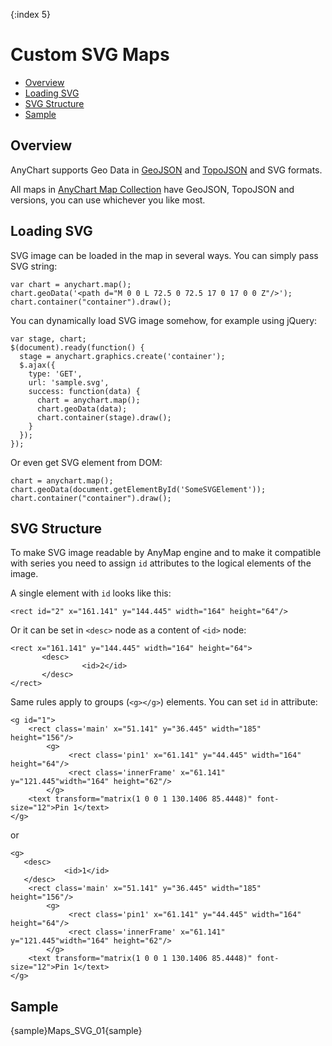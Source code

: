 {:index 5}

# Custom SVG Maps

* [Overview](#overview)
* [Loading SVG](#loading_svg)
* [SVG Structure](#svg_structure)
* [Sample](#sample)

## Overview

AnyChart supports Geo Data in [GeoJSON](Custom_GeoJson_Maps) and [TopoJSON](Custom_TopoJson_Maps) and SVG formats.

All maps in [AnyChart Map Collection](https://cdn.anychart.com/#map-collection) have GeoJSON, TopoJSON and versions, you can use whichever you like most.

## Loading SVG

SVG image can be loaded in the map in several ways. You can simply pass SVG string:

```
var chart = anychart.map();
chart.geoData('<path d="M 0 0 L 72.5 0 72.5 17 0 17 0 0 Z"/>');
chart.container("container").draw();
```

You can dynamically load SVG image somehow, for example using jQuery:

```
var stage, chart;
$(document).ready(function() {
  stage = anychart.graphics.create('container');
  $.ajax({
    type: 'GET',
    url: 'sample.svg',
    success: function(data) {
      chart = anychart.map();      
      chart.geoData(data);
      chart.container(stage).draw();
    }
  });
});
```

Or even get SVG element from DOM:

```
chart = anychart.map();      
chart.geoData(document.getElementById('SomeSVGElement'));
chart.container("container").draw();
```

## SVG Structure

To make SVG image readable by AnyMap engine and to make it compatible with series you need to assign `id` attributes to the logical elements of the image. 

A single element with `id` looks like this:

```
<rect id="2" x="161.141" y="144.445" width="164" height="64"/>
```

Or it can be set in `<desc>` node as a content of `<id>` node:

```
<rect x="161.141" y="144.445" width="164" height="64">
       <desc>
                <id>2</id>
       </desc>
</rect>
```

Same rules apply to groups (`<g></g>`) elements. You can set `id` in attribute:

```
<g id="1">
	<rect class='main' x="51.141" y="36.445" width="185" height="156"/>
        <g>
	         <rect class='pin1' x="61.141" y="44.445" width="164" height="64"/>
	         <rect class='innerFrame' x="61.141" y="121.445"width="164" height="62"/>
        </g>
	<text transform="matrix(1 0 0 1 130.1406 85.4448)" font-size="12">Pin 1</text>
</g>
```

or

```
<g>
   <desc>
            <id>1</id>
   </desc>	
	<rect class='main' x="51.141" y="36.445" width="185" height="156"/>
        <g>
	         <rect class='pin1' x="61.141" y="44.445" width="164" height="64"/>
	         <rect class='innerFrame' x="61.141" y="121.445"width="164" height="62"/>
        </g>
	<text transform="matrix(1 0 0 1 130.1406 85.4448)" font-size="12">Pin 1</text>
</g>
```

## Sample

{sample}Maps\_SVG\_01{sample}

